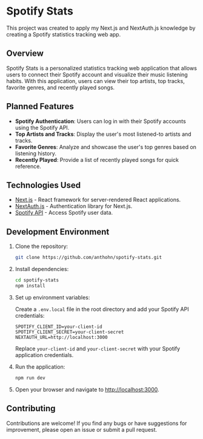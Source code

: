 # Spotify Stats

This project was created to apply my Next.js and NextAuth.js knowledge by creating a Spotify statistics tracking web app.

## Overview

Spotify Stats is a personalized statistics tracking web application that allows users to connect their Spotify account and visualize their music listening habits. With this application, users can view their top artists, top tracks, favorite genres, and recently played songs.

## Planned Features

- **Spotify Authentication**: Users can log in with their Spotify accounts using the Spotify API.
- **Top Artists and Tracks**: Display the user's most listened-to artists and tracks.
- **Favorite Genres**: Analyze and showcase the user's top genres based on listening history.
- **Recently Played**: Provide a list of recently played songs for quick reference.

## Technologies Used

- [Next.js](https://nextjs.org/) - React framework for server-rendered React applications.
- [NextAuth.js](https://next-auth.js.org/) - Authentication library for Next.js.
- [Spotify API](https://developer.spotify.com/documentation/web-api/) - Access Spotify user data.

## Development Environment

1. Clone the repository:

    ```bash
    git clone https://github.com/anthohn/spotify-stats.git
    ```

2. Install dependencies:

    ```bash
    cd spotify-stats
    npm install
    ```

3. Set up environment variables:

    Create a `.env.local` file in the root directory and add your Spotify API credentials:

    ```env
    SPOTIFY_CLIENT_ID=your-client-id
    SPOTIFY_CLIENT_SECRET=your-client-secret
    NEXTAUTH_URL=http://localhost:3000
    ```

    Replace `your-client-id` and `your-client-secret` with your Spotify application credentials.

4. Run the application:

    ```bash
    npm run dev
    ```

5. Open your browser and navigate to [http://localhost:3000](http://localhost:3000).

## Contributing

Contributions are welcome! If you find any bugs or have suggestions for improvement, please open an issue or submit a pull request.

